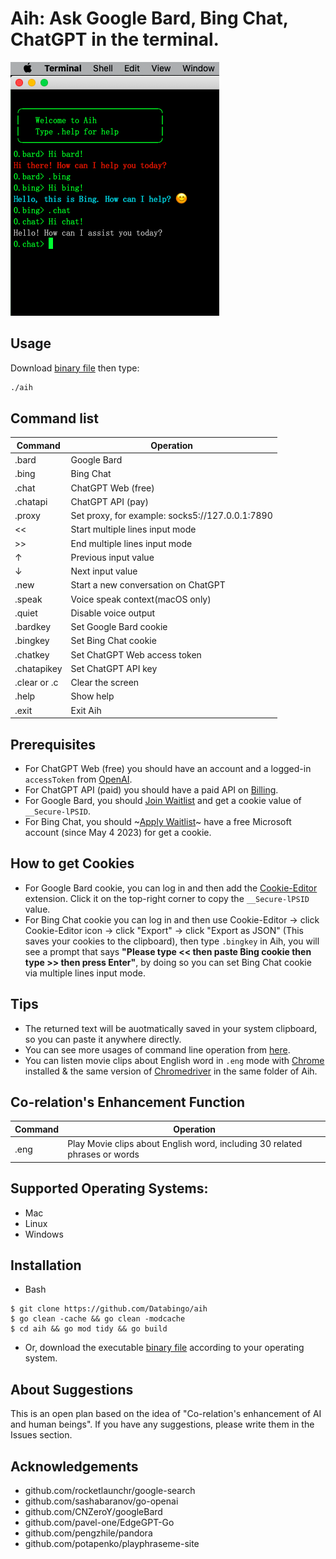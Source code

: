 # Aih: Ask Google Bard, Bing Chat, ChatGPT in the terminal.

![screenshot](aih.png)

## Usage
Download [binary file](https://github.com/Databingo/aih/releases/tag/v0.1.0) then type:
```bash
./aih
```

## Command list
| Command    | Operation|
|------------|----------|
|.bard       | Google Bard|
|.bing       | Bing Chat|
|.chat       | ChatGPT Web (free)|
|.chatapi    | ChatGPT API (pay) |
|.proxy      | Set proxy, for example: socks5://127.0.0.1:7890|
|<<          | Start multiple lines input mode|
|>>          | End multiple lines input mode|
|↑           | Previous input value|
|↓           | Next input value|
|.new        | Start a new conversation on ChatGPT|
|.speak      | Voice speak context(macOS only)|
|.quiet      | Disable voice output |
|.bardkey    | Set Google Bard cookie|
|.bingkey    | Set Bing Chat cookie|
|.chatkey    | Set ChatGPT Web access token|
|.chatapikey | Set ChatGPT API key|
|.clear or .c| Clear the screen|
|.help       | Show help|
|.exit       | Exit Aih|

## Prerequisites
- For ChatGPT Web (free) you should have an account and a logged-in `accessToken` from [OpenAI](https://chat.openai.com/api/auth/session).
- For ChatGPT API (paid) you should have a paid API on [Billing](https://platform.openai.com/account/billing/overview). 
- For Google Bard, you should [Join Waitlist](https://bard.google.com) and get a cookie value of `__Secure-lPSID`.
- For Bing Chat, you should ~[Apply Waitlist](https://bing.com/new)~ have a free Microsoft account (since May 4 2023) for get a cookie.

## How to get Cookies
- For Google Bard cookie, you can log in and then add the [Cookie-Editor](https://cookie-editor.cgagnier.ca) extension. Click it on the top-right corner to copy the `__Secure-lPSID` value.
- For Bing Chat cookie you can log in and then use Cookie-Editor -> click Cookie-Editor icon -> click "Export" -> click "Export as JSON" (This saves your cookies to the clipboard), then type `.bingkey` in Aih, you will see a prompt that says **"Please type << then paste Bing cookie then type >> then press Enter"**, by doing so you can set Bing Chat cookie via multiple lines input mode.

## Tips
- The returned text will be auotmatically saved in your system clipboard, so you can paste it anywhere directly.
- You can see more usages of command line operation from [here](https://github.com/peterh/liner#Line-editing).
- You can listen movie clips about English word in `.eng` mode with [Chrome](https://google.com/chrome) installed & the same version of [Chromedriver](https://chromedriver.chromium.org) in the same folder of Aih.

## Co-relation's Enhancement Function
| Command    | Operation|
|------------|----------|
|.eng        | Play Movie clips about English word, including 30 related phrases or words|

## Supported Operating Systems:
- Mac
- Linux
- Windows

## Installation

- Bash
```
$ git clone https://github.com/Databingo/aih
$ go clean -cache && go clean -modcache 
$ cd aih && go mod tidy && go build 
```
- Or, download the executable [binary file](https://github.com/Databingo/aih/releases/tag/v0.1.0) according to your operating system.

## About Suggestions
This is an open plan based on the idea of "Co-relation's enhancement of AI and human beings". If you have any suggestions, please write them in the Issues section.

## Acknowledgements
- github.com/rocketlaunchr/google-search
- github.com/sashabaranov/go-openai 
- github.com/CNZeroY/googleBard
- github.com/pavel-one/EdgeGPT-Go
- github.com/pengzhile/pandora
- github.com/potapenko/playphraseme-site
